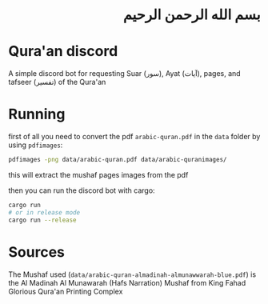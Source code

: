 <h1 dir="rtl">بسم الله الرحمن الرحيم<h1/>

# Qura'an discord

A simple discord bot for requesting Suar (سور), Ayat (آيات), pages, and tafseer (تفسير) of the Qura'an

# Running

first of all you need to convert the pdf `arabic-quran.pdf` in the `data` folder by using `pdfimages`:
```bash
pdfimages -png data/arabic-quran.pdf data/arabic-quranimages/
```

this will extract the mushaf pages images from the pdf

then you can run the discord bot with cargo:
```bash
cargo run
# or in release mode
cargo run --release
```

# Sources
The Mushaf used (`data/arabic-quran-almadinah-almunawwarah-blue.pdf`) is the Al Madinah Al Munawarah (Hafs Narration) Mushaf from King Fahad Glorious Qura'an Printing Complex

